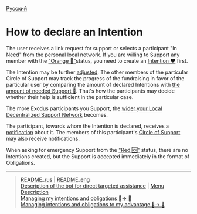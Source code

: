 [Русский](../../documents/actions/create_intent.md)

# How to declare an Intention

The user receives a link request for support or selects a participant "In Need" from the personal local network.
If you are willing to Support any member with the ["Orange 🔆"](../statuses/orange.md)status, you need to create an [Intention ❤️](../glossary/glossary.md) first. 

The Intention may be further [adjusted](correction_my_intention.md).
The other members of the particular Circle of Support may track the progress of the fundraising in favor of the particular user by comparing the amount of declared Intentions with [the amount of needed Support 🙏](../glossary/glossary.md). That's how the participants may decide whether their help is sufficient in the particular case.

The more Exodus participants you Support, the [wider your Local Decentralized Support Network](../actions/show_circle.md) becomes. 

The participant, towards whom the Intention is declared, receives a [notification](../notifications/intention_created.md) about it.
The members of this participant's [Circle of Support](list_other_people.md) may also receive notifications.

When asking for emergency Support from the ["Red 🆘"](../statuses/red.md) status, there are no Intentions created, but the Support is accepted immediately in the format of Obligations.

---
> [README_rus](../../README.md)  |  [README_eng](../../README_eng.md)     
> [Description of the bot for direct targeted assistance](../../documents_eng/index.md)   | [Menu Description](../faq/menu.md)  
> [Managing my intentions and obligations 👤-> 👥](../actions/show_int_obl.md)  
> [Managing intentions and obligations to my advantage 👥-> 👤](../actions/show_int_obl_for_me.md) 
